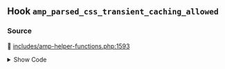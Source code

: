 ## Hook `amp_parsed_css_transient_caching_allowed`

### Source

:link: [includes/amp-helper-functions.php:1593](https://github.com/ampproject/amp-wp/blob/develop/includes/amp-helper-functions.php#L1593)

<details>
<summary>Show Code</summary>

```php
$sanitizers['AMP_Style_Sanitizer']['allow_transient_caching'] = apply_filters( 'amp_parsed_css_transient_caching_allowed', true );
```

</details>
